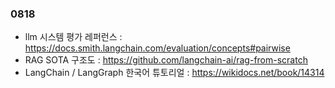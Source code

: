 ### 0818
- llm 시스템 평가 레퍼런스 : https://docs.smith.langchain.com/evaluation/concepts#pairwise
- RAG SOTA 구조도 : https://github.com/langchain-ai/rag-from-scratch
- LangChain / LangGraph 한국어 튜토리얼 : https://wikidocs.net/book/14314
